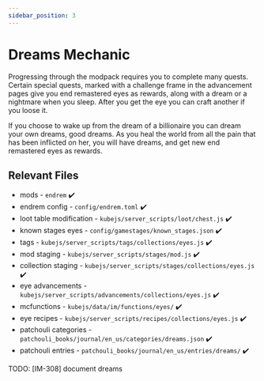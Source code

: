 ```yaml
---
sidebar_position: 3
---
```


# Dreams Mechanic

Progressing through the modpack requires you to complete many quests. Certain special quests, marked with a challenge frame in the advancement pages give you end remastered eyes as rewards, along with a dream or a nightmare when you sleep. After you get the eye you can craft another if you loose it.

If you choose to wake up from the dream of a billionaire you can dream your own dreams, good dreams. As you heal the world from all the pain that has been inflicted on her, you will have dreams, and get new end remastered eyes as rewards.

## Relevant Files

- mods - `endrem` ✔️
- endrem config - `config/endrem.toml` ✔️
- loot table modification - `kubejs/server_scripts/loot/chest.js` ✔️
- known stages eyes - `config/gamestages/known_stages.json` ✔️
- tags - `kubejs/server_scripts/tags/collections/eyes.js` ✔️
- mod staging - `kubejs/server_scripts/stages/mod.js` ✔️
- collection staging - `kubejs/server_scripts/stages/collections/eyes.js` ✔️
- eye advancements - `kubejs/server_scripts/advancements/collections/eyes.js` ✔️
- mcfunctions - `kubejs/data/im/functions/eyes/` ✔️
- eye recipes - `kubejs/server_scripts/recipes/collections/eyes.js` ✔️
- patchouli categories - `patchouli_books/journal/en_us/categories/dreams.json` ✔️
- patchouli entries - `patchouli_books/journal/en_us/entries/dreams/` ✔️

TODO: [IM-308] document dreams
